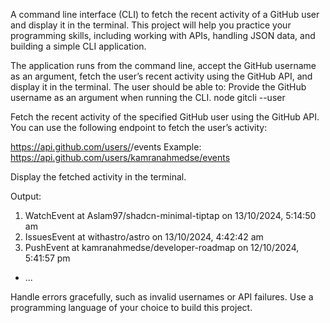 A command line interface (CLI) to fetch the recent activity of a GitHub user and display it in the terminal. This project will help you practice your programming skills, including working with APIs, handling JSON data, and building a simple CLI application.

The application runs from the command line, accept the GitHub username as an argument, fetch the user’s recent activity using the GitHub API, and display it in the terminal. The user should be able to: Provide the GitHub username as an argument when running the CLI. node gitcli --user <username>

Fetch the recent activity of the specified GitHub user using the GitHub API. You can use the following endpoint to fetch the user’s activity:

https://api.github.com/users/<username>/events
Example: https://api.github.com/users/kamranahmedse/events

Display the fetched activity in the terminal.

Output:
1. WatchEvent at Aslam97/shadcn-minimal-tiptap on 13/10/2024, 5:14:50 am
2. IssuesEvent at withastro/astro on 13/10/2024, 4:42:42 am
3. PushEvent at kamranahmedse/developer-roadmap on 12/10/2024, 5:41:57 pm
- ...

Handle errors gracefully, such as invalid usernames or API failures.
Use a programming language of your choice to build this project.
